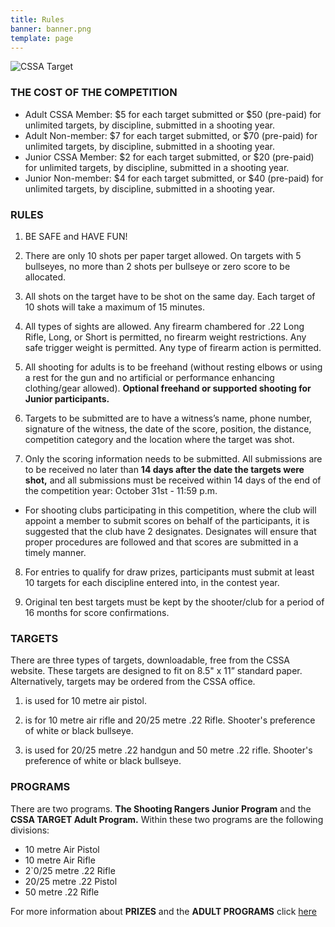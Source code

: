 ```yaml
---
title: Rules
banner: banner.png
template: page
---
```



![CSSA Target](images/CSSA_Target.jpg "Image of CSSA Target")

### THE COST OF THE COMPETITION

- Adult CSSA Member: $5 for each target submitted or $50 (pre-paid) for unlimited targets, by discipline, submitted in a shooting year.
- Adult Non-member: $7 for each target submitted, or $70 (pre-paid) for unlimited targets, by discipline, submitted in a shooting year.
- Junior CSSA Member: $2 for each target submitted, or $20 (pre-paid) for unlimited targets, by discipline, submitted in a shooting year.
- Junior Non-member: $4 for each target submitted, or $40 (pre-paid) for unlimited targets, by discipline, submitted in a shooting year.
 

### RULES

1. BE SAFE and HAVE FUN!

2. There are only 10 shots per paper target allowed. On targets with 5 bullseyes, no more than 2 shots per bullseye or zero score to be allocated.

3. All shots on the target have to be shot on the same day. Each target of 10 shots will take a maximum of 15 minutes.

4. All types of sights are allowed.  Any firearm chambered for .22 Long Rifle, Long, or Short is permitted, no firearm weight restrictions.  Any safe trigger weight is permitted. Any type of firearm action is permitted.

5. All shooting for adults is to be freehand (without resting elbows or using a rest for the gun and no artificial or performance enhancing clothing/gear allowed). **Optional freehand or supported shooting for Junior participants.**

6. Targets to be submitted are to have a witness’s name, phone number, signature of the witness, the date of the score, position, the distance, competition category and the location where the target was shot.

7. Only the scoring information needs to be submitted. All submissions are to be received no later than **14 days after the date the targets were shot,** and all submissions must be received within 14 days of the end of the competition year:  October 31st - 11:59 p.m.

- For shooting clubs participating in this competition, where the club will appoint a member to submit scores on behalf of the participants, it is suggested that the club have 2 designates. Designates will ensure that proper procedures are followed and that scores are submitted in a timely manner.

8. For entries to qualify for draw prizes, participants must submit at least 10 targets for each discipline entered into, in the contest year.

9. Original ten best targets must be kept by the shooter/club for a period of 16 months for score confirmations.

 
### TARGETS

There are three types of targets, downloadable, free from the CSSA website.  These targets are designed to fit on 8.5" x 11” standard paper. Alternatively, targets may be ordered from the CSSA office.

1. is used for 10 metre air pistol.

2. is for 10 metre air rifle and 20/25 metre .22 Rifle. Shooter's preference of white or black bullseye.

3. is used for 20/25 metre .22 handgun and 50 metre .22 rifle. Shooter's preference of white or black bullseye.
 

### PROGRAMS

There are two programs. **The Shooting Rangers Junior Program** and the **CSSA TARGET Adult Program.**
Within these two programs are the following divisions:

- 10 metre Air Pistol
- 10 metre Air Rifle
- 2`0/25 metre .22 Rifle
- 20/25 metre .22 Pistol
- 50 metre .22 Rifle

For more information about **PRIZES** and the **ADULT PROGRAMS** click [here](https://cssa-cila.org/target/) 

